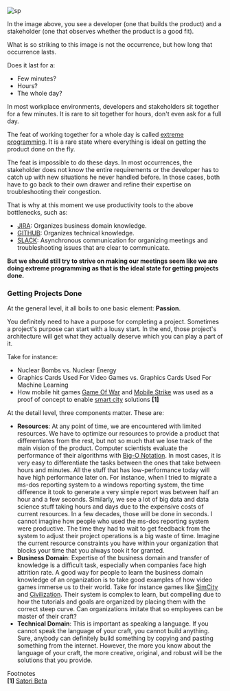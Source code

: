 ![sp](https://user-images.githubusercontent.com/12673581/31001557-f9f4241e-a50e-11e7-8286-b7b44149cd41.jpg)

In the image above, you see a developer (one that builds the product) and a stakeholder (one that observes whether the product is a good fit).

What is so striking to this image is not the occurrence, but how long that occurrence lasts.

Does it last for a:

* Few minutes?
* Hours?
* The whole day?

In most workplace environments, developers and stakeholders sit together for a few minutes. It is rare to sit together for hours, don't even ask for a full day.

The feat of working together for a whole day is called [extreme programming](https://en.wikipedia.org/wiki/Extreme_programming). It is a rare state where everything is ideal on getting the product done on the fly.

The feat is impossible to do these days. In most occurrences, the stakeholder does not know the entire requirements or the developer has to catch up with new situations he never handled before. In those cases, both have to go back to their own drawer and refine their expertise on troubleshooting their congestion.

That is why at this moment we use productivity tools to the above bottlenecks, such as:

* [JIRA](https://en.wikipedia.org/wiki/Jira_(software)): Organizes business domain knowledge.
* [GITHUB](https://en.wikipedia.org/wiki/GitHub): Organizes technical knowledge.
* [SLACK](https://en.wikipedia.org/wiki/Slack_(software)): Asynchronous communication for organizing meetings and troubleshooting issues that are clear to communicate.

**But we should still try to strive on making our meetings seem like we are doing extreme programming as that is the ideal state for getting projects done.**
### Getting Projects Done

At the general level, it all boils to one basic element: **Passion**.

You definitely need to have a purpose for completing a project. Sometimes a project's purpose can start with a lousy start. In the end, those project's architecture will get what they actually deserve which you can play a part of it.

Take for instance:

* Nuclear Bombs vs. Nuclear Energy
* Graphics Cards Used For Video Games vs. Graphics Cards Used For Machine Learning
* How mobile hit games [Game Of War](https://en.wikipedia.org/wiki/Game_of_War:_Fire_Age) and [Mobile Strike](https://en.wikipedia.org/wiki/Mobile_Strike) was used as a proof of concept to enable [smart city](https://en.wikipedia.org/wiki/Smart_city) solutions **[1]**

At the detail level, three components matter. These are:

* **Resources**: At any point of time, we are encountered with limited resources. We have to optimize our resources to provide a product that differentiates from the rest, but not so much that we lose track of the main vision of the product. Computer scientists evaluate the performance of their algorithms with [Big-O Notation](https://en.wikipedia.org/wiki/Big_O_notation). In most cases, it is very easy to differentiate the tasks between the ones that take between hours and minutes. All the stuff that has low-performance today will have high performance later on. For instance, when I tried to migrate a ms-dos reporting system to a windows reporting system, the time difference it took to generate a very simple report was between half an hour and a few seconds. Similarly, we see a lot of big data and data science stuff taking hours and days due to the expensive costs of current resources. In a few decades, those will be done in seconds. I cannot imagine how people who used the ms-dos reporting system were productive. The time they had to wait to get feedback from the system to adjust their project operations is a big waste of time. Imagine the current resource constraints you have within your organization that blocks your time that you always took it for granted.
* **Business Domain**: Expertise of the business domain and transfer of knowledge is a difficult task, especially when companies face high attrition rate. A good way for people to learn the business domain knowledge of an organization is to take good examples of how video games immerse us to their world. Take for instance games like [SimCity](https://en.wikipedia.org/wiki/SimCity) and [Civilization](https://en.wikipedia.org/wiki/Civilization_(video_game)). Their system is complex to learn, but compelling due to how the tutorials and goals are organized by placing them with the correct steep curve. Can organizations imitate that so employees can be master of their craft?
* **Technical Domain**: This is important as speaking a language. If you cannot speak the language of your craft, you cannot build anything. Sure, anybody can definitely build something by copying and pasting something from the internet. However, the more you know about the language of your craft, the more creative, original, and robust will be the solutions that you provide.

Footnotes<br>
**[1]** [Satori Beta](https://www.satori.com)
